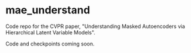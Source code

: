 # mae_understand
Code repo for the CVPR paper, "Understanding Masked Autoencoders via Hierarchical Latent Variable Models". 

Code and checkpoints coming soon.
